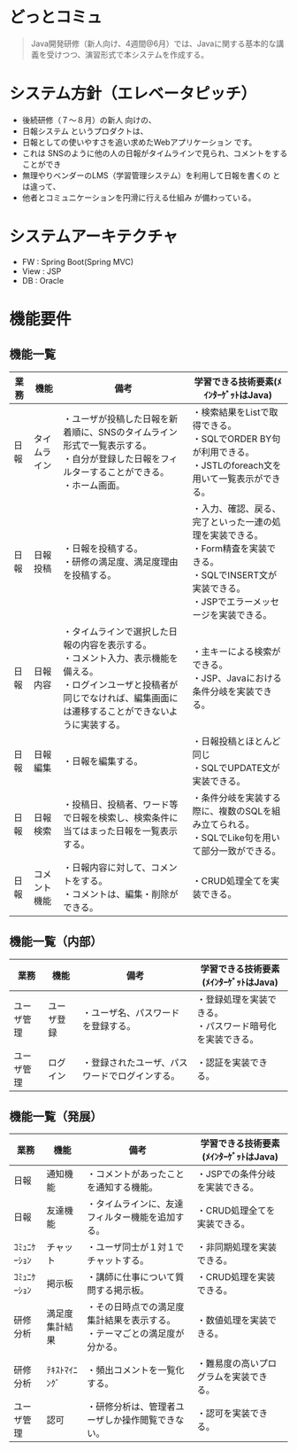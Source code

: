 # どっとコミュ

> Java開発研修（新人向け、4週間@6月）では、Javaに関する基本的な講義を受けつつ、演習形式で本システムを作成する。

# システム方針（エレベータピッチ）
* 後続研修（７～８月）の新人 向けの、
* 日報システム というプロダクトは、
* 日報としての使いやすさを追い求めたWebアプリケーション です。
* これは SNSのように他の人の日報がタイムラインで見られ、コメントをすることができ
* 無理やりベンダーのLMS（学習管理システム）を利用して日報を書くの とは違って、
* 他者とコミュニケーションを円滑に行える仕組み が備わっている。

# システムアーキテクチャ
* FW : Spring Boot(Spring MVC)
* View : JSP
* DB : Oracle

# 機能要件
## 機能一覧

|業務|機能|備考|学習できる技術要素(ﾒｲﾝﾀｰｹﾞｯﾄはJava)
|---|---|---|---
|日報|タイムライン|・ユーザが投稿した日報を新着順に、SNSのタイムライン形式で一覧表示する。<br>・自分が登録した日報をフィルターすることができる。<br>・ホーム画面。|・検索結果をListで取得できる。<br>・SQLでORDER BY句が利用できる。<br>・JSTLのforeach文を用いて一覧表示ができる。
|日報|日報投稿|・日報を投稿する。<br>・研修の満足度、満足度理由を投稿する。|・入力、確認、戻る、完了といった一連の処理を実装できる。<br>・Form精査を実装できる。<br>・SQLでINSERT文が実装できる。<br>・JSPでエラーメッセージを実装できる。
|日報|日報内容|・タイムラインで選択した日報の内容を表示する。<br>・コメント入力、表示機能を備える。<br>・ログインユーザと投稿者が同じでなければ、編集画面には遷移することができないように実装する。|・主キーによる検索ができる。<br>・JSP、Javaにおける条件分岐を実装できる。
|日報|日報編集|・日報を編集する。|・日報投稿とほとんど同じ<br>・SQLでUPDATE文が実装できる。
|日報|日報検索|・投稿日、投稿者、ワード等で日報を検索し、検索条件に当てはまった日報を一覧表示する。|・条件分岐を実装する際に、複数のSQLを組み立てられる。<br>・SQLでLike句を用いて部分一致ができる。
|日報|コメント機能|・日報内容に対して、コメントをする。<br>・コメントは、編集・削除ができる。|・CRUD処理全てを実装できる。

## 機能一覧（内部）

|業務|機能|備考|学習できる技術要素(ﾒｲﾝﾀｰｹﾞｯﾄはJava)
|---|---|---|---
|ユーザ管理|ユーザ登録|・ユーザ名、パスワードを登録する。|・登録処理を実装できる。<br>・パスワード暗号化を実装できる。
|ユーザ管理|ログイン|・登録されたユーザ、パスワードでログインする。|・認証を実装できる。

## 機能一覧（発展）

|業務|機能|備考|学習できる技術要素(ﾒｲﾝﾀｰｹﾞｯﾄはJava)
|---|---|---|---
|日報|通知機能|・コメントがあったことを通知する機能。|・JSPでの条件分岐を実装できる。
|日報|友達機能|・タイムラインに、友達フィルター機能を追加する。|・CRUD処理全てを実装できる。
|ｺﾐｭﾆｹｰｼｮﾝ|チャット|・ユーザ同士が１対１でチャットする。|・非同期処理を実装できる。
|ｺﾐｭﾆｹｰｼｮﾝ|掲示板|・講師に仕事について質問する掲示板。|・CRUD処理を実装できる。
|研修分析|満足度集計結果|・その日時点での満足度集計結果を表示する。<br>・テーマごとの満足度が分かる。|・数値処理を実装できる。
|研修分析|ﾃｷｽﾄﾏｲﾆﾝｸﾞ|・頻出コメントを一覧化する。|・難易度の高いプログラムを実装できる。
|ユーザ管理|認可|・研修分析は、管理者ユーザしか操作閲覧できない。|・認可を実装できる。
